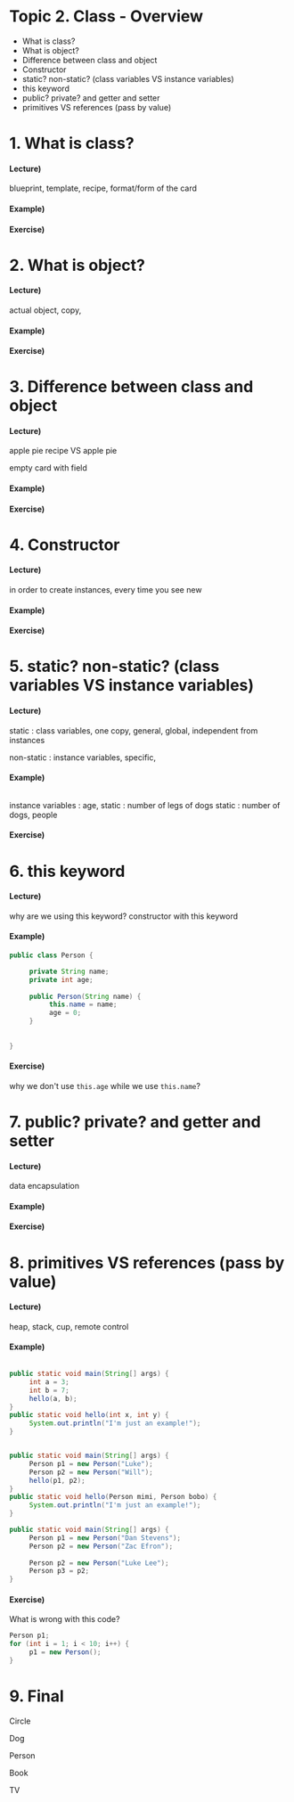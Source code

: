 
# Topic 2. Class - Overview

- What is class?
- What is object?
- Difference between class and object
- Constructor
- static? non-static? (class variables VS instance variables)
- this keyword
- public? private? and getter and setter
- primitives VS references (pass by value)


# 1. What is class?

#### Lecture)

blueprint, template, recipe, format/form of the card

#### Example)

#### Exercise)

# 2. What is object?

#### Lecture)

actual object, copy,

#### Example)

#### Exercise)

# 3. Difference between class and object

#### Lecture)

apple pie recipe VS apple pie

empty card with field

#### Example)

#### Exercise)

# 4. Constructor

#### Lecture)

in order to create instances, every time you see new

#### Example)

#### Exercise)

# 5. static? non-static? (class variables VS instance variables)

#### Lecture)

static : class variables, one copy, general, global, independent from instances

non-static : instance variables, specific,

#### Example)

```java

```
instance variables : age, 
static : number of legs of dogs
static : number of dogs, people


#### Exercise)

# 6. this keyword

#### Lecture)

why are we using this keyword? constructor with this keyword

#### Example)

```java
public class Person {

     private String name;
     private int age;
     
     public Person(String name) {
          this.name = name;
          age = 0;
     }
     
     
}
```

#### Exercise)

why we don't use `this.age` while we use `this.name`?

# 7. public? private? and getter and setter

#### Lecture)

data encapsulation

#### Example)

#### Exercise)

# 8. primitives VS references (pass by value)

#### Lecture)

heap, stack, cup, remote control

#### Example)

```java

public static void main(String[] args) {
     int a = 3;
     int b = 7;
     hello(a, b);
}
public static void hello(int x, int y) {
     System.out.println("I'm just an example!");
}
```

```java

public static void main(String[] args) {
     Person p1 = new Person("Luke");
     Person p2 = new Person("Will");
     hello(p1, p2);
}
public static void hello(Person mimi, Person bobo) {
     System.out.println("I'm just an example!");
}
```

```java
public static void main(String[] args) {
     Person p1 = new Person("Dan Stevens");
     Person p2 = new Person("Zac Efron");
     
     Person p2 = new Person("Luke Lee");
     Person p3 = p2;
}
```



#### Exercise)

What is wrong with this code?

```java
Person p1;
for (int i = 1; i < 10; i++) {
     p1 = new Person();
}
```

# 9. Final

Circle

Dog

Person

Book

TV


